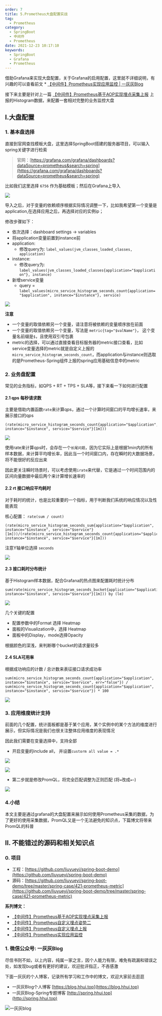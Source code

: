 ```yaml
---
order: 7
title: 5.Prometheus大盘配置实战
tag: 
  - Prometheus
category: 
  - SpringBoot
  - 中间件
  - Prometheus
date: 2021-12-23 10:17:10
keywords: 
  - SpringBoot
  - Grafana
  - Prometheus
---
```


借助Grafana来实现大盘配置，关于Grafana的启用配置，这里就不详细说明，有兴趣的可以查看前文 * [【中间件】Prometheus实现应用监控 | 一灰灰Blog](https://spring.hhui.top/spring-blog/2021/04/19/210419-SpringBoot%E6%95%B4%E5%90%88Prometheus%E5%AE%9E%E7%8E%B0%E5%BA%94%E7%94%A8%E7%9B%91%E6%8E%A7/)

接下来主要是针对上一篇 [【中间件】Prometheus基于AOP实现埋点采集上报](https://spring.hhui.top/spring-blog/2021/12/22/211222-SpringBoot系列之Prometheus基于AOP实现埋点采集上报/) 上报的Histogram数据，来配置一套相对完整的业务监控大盘

<!-- more -->

## I.大盘配置

### 1. 基本盘选择

直接到官网查找模板大盘，这里选择SpringBoot搭建的服务器项目，可以输入spring关键字进行检索

> 官网：[https://grafana.com/grafana/dashboards?dataSource=prometheus&search=spring](https://grafana.com/grafana/dashboards?dataSource=prometheus&search=spring)

比如我们这里选择 `6756` 作为基础模板；然后在Grafana上导入

![](/imgs/211223/00.jpg)

导入之后，对于变量的依赖顺序根据实际情况调整一下，比如我希望第一个变量是application,在选择应用之后，再选择对应的实例ip；

修改步骤如下：

- 依次选择：dashboard settings -> variables
- 将application变量前置到instance前
- application:
	- 修改query为: `label_values(jvm_classes_loaded_classes, application)`
- instance:
	- 修改query为: `label_values(jvm_classes_loaded_classes{application="$application"}, instance)`
- 新增service变量
	- query = `label_values(micro_service_histogram_seconds_count{application="$application", instance="$instance"}, service)`

![](/imgs/211223/01.jpg)

**注意**
- 一个变量的取值依赖另一个变量，请注意将被依赖的变量顺序放在前面
- 一个变量的取值依赖另一个变量，写法是 `metric{tag="$valName"}`， 这个变量名前缀是`$`，且使用双引号包裹
- metric的选择，可以通过直接查看目标服务器的metric接口查看，比如service变量选择的metric就是自定义上报的`micro_service_histogram_seconds_count`，而application与instance则选取的是Prometheus-Spring组件上报的spring应用基础信息中的metric

### 2. 业务盘配置

常见的业务指标，如QPS + RT + TPS + SLA等，接下来看一下如何进行配置

#### 2.1 qps 每秒请求数

主要是借助内置函数`rate`来计算qps，通过一个计算时间窗口的平均增长速率，来展示接口的qps

```PrmomQL
(rate(micro_service_histogram_seconds_count{application="$application", instance="$instance", service="$service"}[1m]))
```

![](/imgs/211223/02.jpg)


使用rate来计算qps时，会存在一个`长尾问题`，因为它实际上是根据1min内的所有样本数据，来计算平均增长率，因此当一个时间窗口内，存在瞬时的大数据场景，将不能很好的反应出来

因此更关注瞬时场景时，可以考虑使用`irate`来代替，它是通过一个时间范围内的区间向量数据中最后两个来计算增长速率的

#### 2.2 rt 接口响应平均耗时

对于耗时的统计，也是比较重要的一个指标，用于判断我们系统的响应情况以及性能表现

核心配置： `rate(sum / count)`

```PromQL
(rate(micro_service_histogram_seconds_sum{application="$application", instance="$instance", service="$service"}[1m]))/(rate(micro_service_histogram_seconds_count{application="$application", instance="$instance", service="$service"}[1m]))
```

注意Y轴单位选择 `seconds`

![](/imgs/211223/03.jpg)


#### 2.3 接口耗时分布统计

基于Histogram样本数据，配合Grafana的热点图来配置耗时统计分布

```PromQL
sum(rate(micro_service_histogram_seconds_bucket{application="$application", instance="$instance", service="$service"}[1m])) by (le)
```

![](/imgs/211223/04.jpg)


几个关键的配置

- 配置参数中的Format 选择 Heatmap
- 面板的Visualization中，选择 Heatmap
- 面板中的Display，mode选择Opacity

根据颜色的深浅，来判断哪个bucket的请求量较多

#### 2.4 SLA可用率

根据成功响应的计数 / 总计数来表征接口请求成功率

```PromQL
sum(micro_service_histogram_seconds_count{application="$application", instance="$instance", service="$service", err="false"}) / sum(micro_service_histogram_seconds_count{application="$application", instance="$instance", service="$service"}) * 100
```

![](/imgs/211223/05.jpg)

### 3. 应用维度统计支持

前面的几个配置，统计面板都是基于某个应用，某个实例中的某个方法的维度进行展示，但实际情况是我们也很关注整体应用维度的表现情况

因此我们需要在变量选择中，支持全部

- 开启变量的include all， 并设置`custorm all value = .*`

![](/imgs/211223/06.jpg)

![](/imgs/211223/07.jpg)

- 第二步就是修改PromQL，将完全匹配调整为正则匹配 (将`=`改成`=~`)

![](/imgs/211223/08.jpg)


### 4.小结

本文主要是通过grafana的大盘配置来展示如何使用Prometheus采集的数据，为了更好的使用采集数据，PromQL又是一个无法避免的知识点，下篇博文将带来PromQL的科普

## II. 不能错过的源码和相关知识点

### 0. 项目

- 工程：[https://github.com/liuyueyi/spring-boot-demo](https://github.com/liuyueyi/spring-boot-demo)
- 源码：[https://github.com/liuyueyi/spring-boot-demo/tree/master/spring-case/421-prometheus-metric](https://github.com/liuyueyi/spring-boot-demo/tree/master/spring-case/421-prometheus-metric)

**系列博文：**

- [【中间件】Prometheus基于AOP实现埋点采集上报](https://spring.hhui.top/spring-blog/2021/12/22/211222-SpringBoot系列之Prometheus基于AOP实现埋点采集上报/)
- [【中间件】Prometheus自定义埋点姿势二](https://spring.hhui.top/spring-blog/2021/11/19/211119-SpringBoot系列之Prometheus自定义埋点姿势二/)
- [【中间件】Prometheus自定义埋点上报](https://spring.hhui.top/spring-blog/2021/11/09/211109-SpringBoot之Prometheus自定义埋点上报/)
- [【中间件】Prometheus实现应用监控](https://spring.hhui.top/spring-blog/2021/04/19/210419-SpringBoot整合Prometheus实现应用监控/)

### 1. 微信公众号: 一灰灰Blog

尽信书则不如，以上内容，纯属一家之言，因个人能力有限，难免有疏漏和错误之处，如发现bug或者有更好的建议，欢迎批评指正，不吝感激

下面一灰灰的个人博客，记录所有学习和工作中的博文，欢迎大家前去逛逛

- 一灰灰Blog个人博客 [https://blog.hhui.top](https://blog.hhui.top)
- 一灰灰Blog-Spring专题博客 [http://spring.hhui.top](http://spring.hhui.top)


![一灰灰blog](https://spring.hhui.top/spring-blog/imgs/info/info.png)

